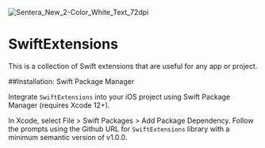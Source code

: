 ![Sentera_New_2-Color_White_Text_72dpi](https://user-images.githubusercontent.com/291535/125797548-cc924d44-06b3-4973-b780-038471e4d89c.png)

# SwiftExtensions

This is a collection of Swift extensions that are useful for any app or project.


##Installation: Swift Package Manager

Integrate `SwiftExtensions` into your iOS project using Swift Package Manager (requires Xcode 12+).

In Xcode, select File > Swift Packages > Add Package Dependency.
Follow the prompts using the Github URL for `SwiftExtensions` library with a minimum semantic version of v1.0.0.
